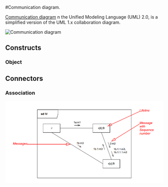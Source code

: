 #Communication diagram.

[Communication diagram](https://en.wikipedia.org/wiki/Communication_diagram) n the Unified Modeling Language (UML) 2.0, is a simplified version of the UML 1.x collaboration diagram.

![Communication diagram](https://upload.wikimedia.org/wikipedia/commons/5/51/Kommunikations_diagramm-5.png)

## Constructs

### Object

## Connectors

### Association

![Communication example](communication_example.png)